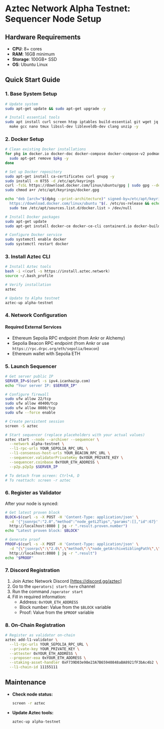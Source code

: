 # Aztec Network Alpha Testnet: Sequencer Node Setup

## Hardware Requirements

- **CPU**: 8+ cores
- **RAM**: 16GB minimum
- **Storage**: 100GB+ SSD
- **OS**: Ubuntu Linux

## Quick Start Guide

### 1. Base System Setup

```bash
# Update system
sudo apt-get update && sudo apt-get upgrade -y

# Install essential tools
sudo apt install curl screen htop iptables build-essential git wget jq \
  make gcc nano tmux libssl-dev libleveldb-dev clang unzip -y
```

### 2. Docker Setup

```bash
# Clean existing Docker installations
for pkg in docker.io docker-doc docker-compose docker-compose-v2 podman-docker containerd runc; do
  sudo apt-get remove $pkg -y
done

# Set up Docker repository
sudo apt-get install ca-certificates curl gnupg -y
sudo install -m 0755 -d /etc/apt/keyrings
curl -fsSL https://download.docker.com/linux/ubuntu/gpg | sudo gpg --dearmor -o /etc/apt/keyrings/docker.gpg
sudo chmod a+r /etc/apt/keyrings/docker.gpg

echo "deb [arch="$(dpkg --print-architecture)" signed-by=/etc/apt/keyrings/docker.gpg] \
  https://download.docker.com/linux/ubuntu "$(. /etc/os-release && echo "$VERSION_CODENAME")" stable" | \
  sudo tee /etc/apt/sources.list.d/docker.list > /dev/null

# Install Docker packages
sudo apt-get update
sudo apt-get install docker-ce docker-ce-cli containerd.io docker-buildx-plugin docker-compose-plugin -y

# Configure Docker service
sudo systemctl enable docker
sudo systemctl restart docker
```

### 3. Install Aztec CLI

```bash
# Install Aztec tools
bash -i <(curl -s https://install.aztec.network)
source ~/.bash_profile

# Verify installation
aztec

# Update to Alpha testnet
aztec-up alpha-testnet
```

### 4. Network Configuration

#### Required External Services

- Ethereum Sepolia RPC endpoint (from Ankr or Alchemy)
- Sepolia Beacon RPC endpoint (from Ankr or use `https://rpc.drpc.org/eth/sepolia/beacon`)
- Ethereum wallet with Sepolia ETH

### 5. Launch Sequencer

```bash
# Get server public IP
SERVER_IP=$(curl -s ipv4.icanhazip.com)
echo "Your server IP: $SERVER_IP"

# Configure firewall
sudo ufw allow 22/tcp
sudo ufw allow 40400/tcp
sudo ufw allow 8080/tcp
sudo ufw --force enable
```

```bash
# Create persistent session
screen -S aztec

# Start sequencer (replace placeholders with your actual values)
aztec start --node --archiver --sequencer \
  --network alpha-testnet \
  --l1-rpc-urls YOUR_SEPOLIA_RPC_URL \
  --l1-consensus-host-urls YOUR_BEACON_RPC_URL \
  --sequencer.validatorPrivateKey 0xYOUR_PRIVATE_KEY \
  --sequencer.coinbase 0xYOUR_ETH_ADDRESS \
  --p2p.p2pIp $SERVER_IP

# To detach from screen: Ctrl+A, D
# To reattach: screen -r aztec
```

### 6. Register as Validator

After your node is synced:

```bash
# Get latest proven block
BLOCK=$(curl -s -X POST -H 'Content-Type: application/json' \
  -d '{"jsonrpc":"2.0","method":"node_getL2Tips","params":[],"id":67}' \
  http://localhost:8080 | jq -r ".result.proven.number")
echo "Latest proven block: $BLOCK"

# Generate proof
PROOF=$(curl -s -X POST -H 'Content-Type: application/json' \
  -d "{\"jsonrpc\":\"2.0\",\"method\":\"node_getArchiveSiblingPath\",\"params\":[\"$BLOCK\",\"$BLOCK\"],\"id\":67}" \
  http://localhost:8080 | jq -r ".result")
echo "$PROOF"
```

### 7. Discord Registration

1. Join Aztec Network Discord [https://discord.gg/aztec]
2. Go to the `operators| start-here` channel
3. Run the command `/operator start`
4. Fill in required information:
   - Address: `0xYOUR_ETH_ADDRESS`
   - Block number: Value from the `$BLOCK` variable
   - Proof: Value from the `$PROOF` variable

### 8. On-Chain Registration

```bash
# Register as validator on-chain
aztec add-l1-validator \
  --l1-rpc-urls YOUR_SEPOLIA_RPC_URL \
  --private-key YOUR_PRIVATE_KEY \
  --attester 0xYOUR_ETH_ADDRESS \
  --proposer-eoa 0xYOUR_ETH_ADDRESS \
  --staking-asset-handler 0xF739D03e98e23A7B65940848aBA8921fF3bAc4b2 \
  --l1-chain-id 11155111
```


## Maintenance

- **Check node status:**

  ```bash
  screen -r aztec
  ```

- **Update Aztec tools:**
  ```bash
  aztec-up alpha-testnet
  ```
